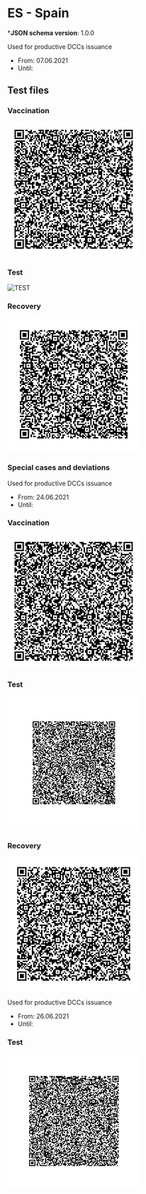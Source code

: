 # ES - Spain

***JSON schema version**: 1.0.0

Used for productive DCCs issuance
* From: 07.06.2021
* Until:

## Test files

### Vaccination

![VAC](VAC.png)

### Test

![TEST](TEST.png)

### Recovery

![REC](REC.png)

### Special cases and deviations

Used for productive DCCs issuance
* From: 24.06.2021
* Until:

### Vaccination

![VAC_2](VAC_2.png)

### Test

![TEST_2"](TEST_2.png)

### Recovery

![REC_2](REC_2.png)

Used for productive DCCs issuance
* From: 26.06.2021
* Until:

### Test

![TEST_3"](TEST_3.png)